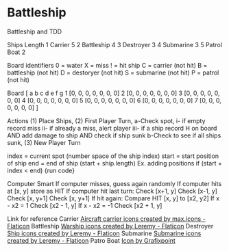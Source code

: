 # Battleship
Battleship and TDD

Ships           Length
1	Carrier	    5
2	Battleship	4
3	Destroyer	3
4	Submarine	3
5	Patrol Boat	2

Board identifiers
0 = water
X = miss
! = hit ship
C = carrier (not hit)
B = battleship (not hit)
D = destoryer (not hit)
S = submarine (not hit)
P = patrol (not hit)

Board
[
     a   b  c  d  e  f  g
   1 [0, 0, 0, 0, 0, 0, 0]
   2 [0, 0, 0, 0, 0, 0, 0]
   3 [0, 0, 0, 0, 0, 0, 0]
   4 [0, 0, 0, 0, 0, 0, 0]
   5 [0, 0, 0, 0, 0, 0, 0]
   6 [0, 0, 0, 0, 0, 0, 0]
   7 [0, 0, 0, 0, 0, 0, 0]
]

Actions
(1) Place Ships,
(2) First Player Turn,
  a-Check spot, 
   i- if empty record miss
   ii- if already a miss, alert player
   iii- if a ship record H on board AND add damage to ship AND check if ship sunk
  b-Check to see if all ships sunk,
(3) New Player Turn



index = current spot (number space of the ship index)
start = start position of ship
end = end of ship (start + ship.length)
Ex. adding positions
if (start + index < end) {run code}

Computer Smart
If computer misses, guess again randomly
If computer hits at [x, y] store as HIT
If computer hit last turn:
  Check [x+1, y]
  Check [x-1, y]
  Check [x, y+1]
  Check [x, y+1]
If hit again:
  Compare HIT [x, y] to [x2, y2]
  If x - x2 = 1
    Check [x2 - 1, y]
  If x - x2 = -1
    Check [x2 + 1, y]




Link for reference
Carrier
<a href="https://www.flaticon.com/free-icons/aircraft-carrier" title="aircraft carrier icons">Aircraft carrier icons created by max.icons - Flaticon</a>
Battleship
<a href="https://www.flaticon.com/free-icons/warship" title="warship icons">Warship icons created by Leremy - Flaticon</a>
Destroyer
<a href="https://www.flaticon.com/free-icons/ship" title="ship icons">Ship icons created by Leremy - Flaticon</a>
Submarine
<a href="https://www.flaticon.com/free-icons/submarine" title="submarine icons">Submarine icons created by Leremy - Flaticon</a>
Patro Boat
<a href="https://www.freepik.com/icon/ship_13966302#fromView=search&page=3&position=22&uuid=d57b3d53-e7c6-4a4f-b2e6-ff734f01d42a">Icon by Grafixpoint</a>



